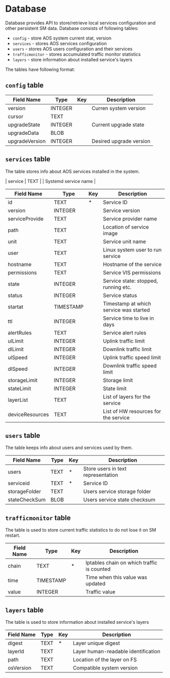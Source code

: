 # Database

Database provides API to store/retrieve local services configuration and other persistent SM data. Database consists of following tables:

* `config` - store AOS system current stat, version
* `services` - stores AOS services configuration
* `users` - stores AOS users configuration and their services
* `trafficmonitor` - stores accumulated traffic monitor statistics
* `layers` - store information about installed service's layers

The tables have following format:

## `config` table  

| Field Name    | Type      | Key | Description                                 |
|---------------|-----------|-----|---------------------------------------------|
| version       | INTEGER   |     | Curren system version                       |
| cursor        | TEXT      |     |                                             |
| upgradeState  | INTEGER   |     | Current upgrade state                       |
| upgradeData   | BLOB      |     |                                             |
| upgradeVersion| INTEGER   |     | Desired upgrade version                     |

## `services` table

The table stores info about AOS services installed in the system.

| service       | TEXT      |     | Systemd service name                        |

| Field Name    | Type      | Key | Description                                 |
|---------------|-----------|-----|---------------------------------------------|
| id            | TEXT      | *   | Service ID                                  |
| version       | INTEGER   |     | Service version                             |
| serviceProvide| TEXT      |     | Service provider name                       |
| path          | TEXT      |     | Location of service image                   |
| unit          | TEXT      |     | Service unit name                           |
| user          | TEXT      |     | Linux system user to run service            |
| hostname      | TEXT      |     | Hostname of the service                     |
| permissions   | TEXT      |     | Service VIS permissions                     |
| state         | INTEGER   |     | Service state: stopped, running etc.        |
| status        | INTEGER   |     | Service status                              |
| startat       | TIMESTAMP |     | Timestamp at which service was started      |
| ttl           | INTEGER   |     | Service time to live in days                |
| alertRules    | TEXT      |     | Service alert rules                         |
| ulLimit       | INTEGER   |     | Uplink traffic limit                        |
| dlLimit       | INTEGER   |     | Downlink traffic limit                      |
| ulSpeed       | INTEGER   |     | Uplink traffic speed limit                  |
| dlSpeed       | INTEGER   |     | Downlink traffic speed limit                |
| storageLimit  | INTEGER   |     | Storage limit                               |
| stateLimit    | INTEGER   |     | State limit                                 |
| layerList     | TEXT      |     | List of layers for the service              |
| deviceResources|TEXT      |     | List of HW resources for the service        |

## `users` table

The table keeps info about users and services used by them.

| Field Name    | Type      | Key | Description                                 |
|---------------|-----------|-----|---------------------------------------------|
| users         | TEXT      | *   | Store users in text representation          |
| serviceid     | TEXT      | *   | Service ID                                  |
| storageFolder | TEXT      |     | Users service storage folder                |
| stateCheckSum | BLOB      |     | Users service state checksum                |

## `trafficmonitor` table

The table is used to store current traffic statistics to do not lose it on SM restart.

| Field Name    | Type      | Key | Description                                 |
|---------------|-----------|-----|---------------------------------------------|
| chain         | TEXT      | *   | Iptables chain on which traffic is counted  |
| time          | TIMESTAMP |     | Time when this value was updated            |
| value         | INTEGER   |     | Traffic value                               |

## `layers` table  

 The table is used to store information about installed service's layers

| Field Name    | Type      | Key | Description                                 |
|---------------|-----------|-----|---------------------------------------------|
| digest        | TEXT      | *   | Layer unique digest                         |
| layerId       | TEXT      |     | Layer human-readable identification         |
| path          | TEXT      |     | Location of the layer on FS                 |
| osVersion     | TEXT      |     | Compatible system version                   |
